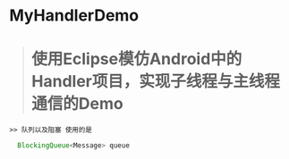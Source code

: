 # MyHandlerDemo
  ># 使用Eclipse模仿Android中的Handler项目，实现子线程与主线程通信的Demo
    >> 队列以及阻塞 使用的是 
  ```java 
    BlockingQueue<Message> queue 
  ```
